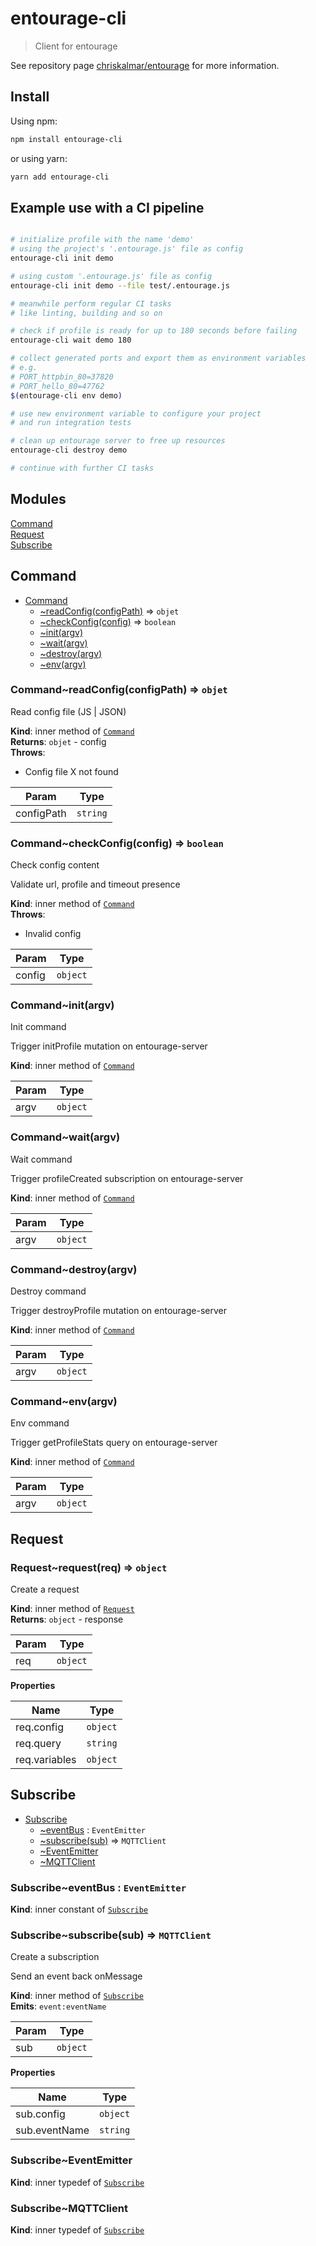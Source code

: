 
<a name="1md"></a>

# entourage-cli

> Client for entourage

See repository page [chriskalmar/entourage](https://github.com/chriskalmar/entourage) for more information.

## Install

Using npm:

```sh
npm install entourage-cli
```

or using yarn:

```sh
yarn add entourage-cli
```

## Example use with a CI pipeline

```bash

# initialize profile with the name 'demo'
# using the project's '.entourage.js' file as config
entourage-cli init demo

# using custom '.entourage.js' file as config
entourage-cli init demo --file test/.entourage.js

# meanwhile perform regular CI tasks
# like linting, building and so on

# check if profile is ready for up to 180 seconds before failing
entourage-cli wait demo 180

# collect generated ports and export them as environment variables
# e.g.
# PORT_httpbin_80=37820
# PORT_hello_80=47762
$(entourage-cli env demo)

# use new environment variable to configure your project
# and run integration tests

# clean up entourage server to free up resources
entourage-cli destroy demo

# continue with further CI tasks

```


<a name="2md"></a>

## Modules

<dl>
<dt><a href="#module_Command">Command</a></dt>
<dd></dd>
<dt><a href="#module_Request">Request</a></dt>
<dd></dd>
<dt><a href="#module_Subscribe">Subscribe</a></dt>
<dd></dd>
</dl>

<a name="module_Command"></a>

## Command

* [Command](#module_Command)
    * [~readConfig(configPath)](#module_Command..readConfig) ⇒ <code>objet</code>
    * [~checkConfig(config)](#module_Command..checkConfig) ⇒ <code>boolean</code>
    * [~init(argv)](#module_Command..init)
    * [~wait(argv)](#module_Command..wait)
    * [~destroy(argv)](#module_Command..destroy)
    * [~env(argv)](#module_Command..env)

<a name="module_Command..readConfig"></a>

### Command~readConfig(configPath) ⇒ <code>objet</code>
Read config file (JS | JSON)

**Kind**: inner method of [<code>Command</code>](#module_Command)  
**Returns**: <code>objet</code> - config  
**Throws**:

- Config file X not found


| Param | Type |
| --- | --- |
| configPath | <code>string</code> | 

<a name="module_Command..checkConfig"></a>

### Command~checkConfig(config) ⇒ <code>boolean</code>
Check config content

Validate url, profile and timeout presence

**Kind**: inner method of [<code>Command</code>](#module_Command)  
**Throws**:

- Invalid config


| Param | Type |
| --- | --- |
| config | <code>object</code> | 

<a name="module_Command..init"></a>

### Command~init(argv)
Init command

Trigger initProfile mutation on entourage-server

**Kind**: inner method of [<code>Command</code>](#module_Command)  

| Param | Type |
| --- | --- |
| argv | <code>object</code> | 

<a name="module_Command..wait"></a>

### Command~wait(argv)
Wait command

Trigger profileCreated subscription on entourage-server

**Kind**: inner method of [<code>Command</code>](#module_Command)  

| Param | Type |
| --- | --- |
| argv | <code>object</code> | 

<a name="module_Command..destroy"></a>

### Command~destroy(argv)
Destroy command

Trigger destroyProfile mutation on entourage-server

**Kind**: inner method of [<code>Command</code>](#module_Command)  

| Param | Type |
| --- | --- |
| argv | <code>object</code> | 

<a name="module_Command..env"></a>

### Command~env(argv)
Env command

Trigger getProfileStats query on entourage-server

**Kind**: inner method of [<code>Command</code>](#module_Command)  

| Param | Type |
| --- | --- |
| argv | <code>object</code> | 

<a name="module_Request"></a>

## Request
<a name="module_Request..request"></a>

### Request~request(req) ⇒ <code>object</code>
Create a request

**Kind**: inner method of [<code>Request</code>](#module_Request)  
**Returns**: <code>object</code> - response  

| Param | Type |
| --- | --- |
| req | <code>object</code> | 

**Properties**

| Name | Type |
| --- | --- |
| req.config | <code>object</code> | 
| req.query | <code>string</code> | 
| req.variables | <code>object</code> | 

<a name="module_Subscribe"></a>

## Subscribe

* [Subscribe](#module_Subscribe)
    * [~eventBus](#module_Subscribe..eventBus) : <code>EventEmitter</code>
    * [~subscribe(sub)](#module_Subscribe..subscribe) ⇒ <code>MQTTClient</code>
    * [~EventEmitter](#module_Subscribe..EventEmitter)
    * [~MQTTClient](#module_Subscribe..MQTTClient)

<a name="module_Subscribe..eventBus"></a>

### Subscribe~eventBus : <code>EventEmitter</code>
**Kind**: inner constant of [<code>Subscribe</code>](#module_Subscribe)  
<a name="module_Subscribe..subscribe"></a>

### Subscribe~subscribe(sub) ⇒ <code>MQTTClient</code>
Create a subscription

Send an event back onMessage

**Kind**: inner method of [<code>Subscribe</code>](#module_Subscribe)  
**Emits**: <code>event:eventName</code>  

| Param | Type |
| --- | --- |
| sub | <code>object</code> | 

**Properties**

| Name | Type |
| --- | --- |
| sub.config | <code>object</code> | 
| sub.eventName | <code>string</code> | 

<a name="module_Subscribe..EventEmitter"></a>

### Subscribe~EventEmitter
**Kind**: inner typedef of [<code>Subscribe</code>](#module_Subscribe)  
<a name="module_Subscribe..MQTTClient"></a>

### Subscribe~MQTTClient
**Kind**: inner typedef of [<code>Subscribe</code>](#module_Subscribe)  


<a name="readmemd"></a>


